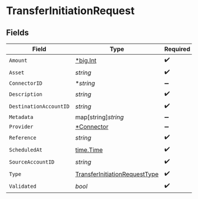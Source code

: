 # TransferInitiationRequest


## Fields

| Field                                                                                 | Type                                                                                  | Required                                                                              | Description                                                                           | Example                                                                               |
| ------------------------------------------------------------------------------------- | ------------------------------------------------------------------------------------- | ------------------------------------------------------------------------------------- | ------------------------------------------------------------------------------------- | ------------------------------------------------------------------------------------- |
| `Amount`                                                                              | [*big.Int](https://pkg.go.dev/math/big#Int)                                           | :heavy_check_mark:                                                                    | N/A                                                                                   |                                                                                       |
| `Asset`                                                                               | *string*                                                                              | :heavy_check_mark:                                                                    | N/A                                                                                   | USD                                                                                   |
| `ConnectorID`                                                                         | **string*                                                                             | :heavy_minus_sign:                                                                    | N/A                                                                                   |                                                                                       |
| `Description`                                                                         | *string*                                                                              | :heavy_check_mark:                                                                    | N/A                                                                                   |                                                                                       |
| `DestinationAccountID`                                                                | *string*                                                                              | :heavy_check_mark:                                                                    | N/A                                                                                   |                                                                                       |
| `Metadata`                                                                            | map[string]*string*                                                                   | :heavy_minus_sign:                                                                    | N/A                                                                                   |                                                                                       |
| `Provider`                                                                            | [*Connector](../../models/shared/connector.md)                                        | :heavy_minus_sign:                                                                    | N/A                                                                                   |                                                                                       |
| `Reference`                                                                           | *string*                                                                              | :heavy_check_mark:                                                                    | N/A                                                                                   | XXX                                                                                   |
| `ScheduledAt`                                                                         | [time.Time](https://pkg.go.dev/time#Time)                                             | :heavy_check_mark:                                                                    | N/A                                                                                   |                                                                                       |
| `SourceAccountID`                                                                     | *string*                                                                              | :heavy_check_mark:                                                                    | N/A                                                                                   |                                                                                       |
| `Type`                                                                                | [TransferInitiationRequestType](../../models/shared/transferinitiationrequesttype.md) | :heavy_check_mark:                                                                    | N/A                                                                                   |                                                                                       |
| `Validated`                                                                           | *bool*                                                                                | :heavy_check_mark:                                                                    | N/A                                                                                   |                                                                                       |